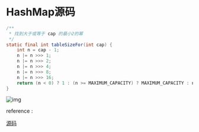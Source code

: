 # HashMap源码



```java
/**
 * 找到大于或等于 cap 的最小2的幂
 */
static final int tableSizeFor(int cap) {
    int n = cap - 1;
    n |= n >>> 1;
    n |= n >>> 2;
    n |= n >>> 4;
    n |= n >>> 8;
    n |= n >>> 16;
    return (n < 0) ? 1 : (n >= MAXIMUM_CAPACITY) ? MAXIMUM_CAPACITY : n + 1;
}
```
![img](https://user-gold-cdn.xitu.io/2019/3/18/1698fd6875bc1f04?imageView2/0/w/1280/h/960/format/webp/ignore-error/1)





reference :

[源码](https://juejin.cn/post/6844903799748821000)